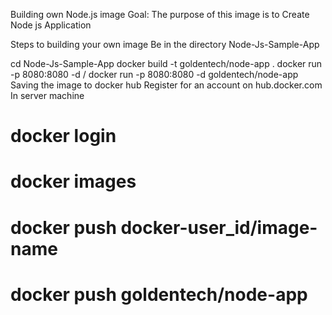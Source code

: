 Building own Node.js image
Goal: The purpose of this image is to Create Node js Application

Steps to building your own image
Be in the directory Node-Js-Sample-App

cd Node-Js-Sample-App
docker build -t goldentech/node-app .
docker run -p 8080:8080 -d <user-name>/<image-name>
docker run -p 8080:8080 -d goldentech/node-app
Saving the image to docker hub
Register for an account on hub.docker.com
In server machine
# docker login
# docker images
# docker push docker-user_id/image-name
# docker push goldentech/node-app
